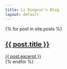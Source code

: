 ```yaml
---
title: Li Dingxin's Blog
layout: default
---
```

<link rel="stylesheet" href="{{ '/assets/css/blog.css' | relative_url }}">


{% for post in site.posts %}
  <div class="post-excerpt">
      <a href="{{ post.url }}" class="no-underline">
      <h2>{{ post.title }}</h2>
      {{ post.excerpt }}
    </a>
  </div>
{% endfor %}
